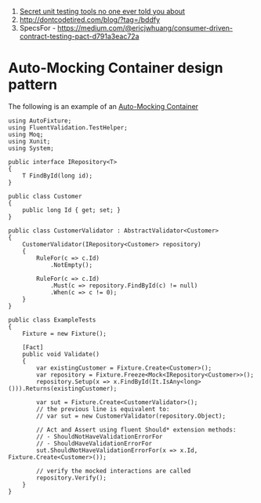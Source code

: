 1. [Secret unit testing tools no one ever told you about](https://www.slideshare.net/dhelper/secret-unit-testing-tools-no-one-ever-told-you-about)
2. http://dontcodetired.com/blog/?tag=/bddfy
3. SpecsFor - https://medium.com/@ericjwhuang/consumer-driven-contract-testing-pact-d791a3eac72a

# Auto-Mocking Container design pattern
The following is an example of an [Auto-Mocking Container](https://blog.ploeh.dk/2013/03/11/auto-mocking-container/)

    using AutoFixture;
    using FluentValidation.TestHelper;
    using Moq;
    using Xunit;
    using System;

    public interface IRepository<T>
    {
        T FindById(long id);
    }

    public class Customer
    {
        public long Id { get; set; }
    }

    public class CustomerValidator : AbstractValidator<Customer>
    {
        CustomerValidator(IRepository<Customer> repository)
        {
            RuleFor(c => c.Id)
                .NotEmpty();
  
            RuleFor(c => c.Id)
                .Must(c => repository.FindById(c) != null)
                .When(c => c != 0);
        }
    }
  
    public class ExampleTests
    {
        Fixture = new Fixture();
    
        [Fact]
        public void Validate()
        {
            var existingCustomer = Fixture.Create<Customer>();
            var repository = Fixture.Freeze<Mock<IRepository<Customer>>();
            repository.Setup(x => x.FindById(It.IsAny<long>())).Returns(existingCustomer);
        
            var sut = Fixture.Create<CustomerValidator>();
            // the previous line is equivalent to:
            // var sut = new CustomerValidator(repository.Object);
        
            // Act and Assert using fluent Should* extension methods:
            // - ShouldNotHaveValidationErrorFor
            // - ShouldHaveValidationErrorFor
            sut.ShouldNotHaveValidationErrorFor(x => x.Id, Fixture.Create<Customer>());
        
            // verify the mocked interactions are called
            repository.Verify();
        }
    }
